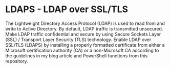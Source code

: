 # LDAPS - LDAP over SSL/TLS

The Lightweight Directory Access Protocol (LDAP) is used to read from and write to Active Directory. 
By default, LDAP traffic is transmitted unsecured. 
Make LDAP traffic confidential and secure by using Secure Sockets Layer (SSL) / Transport Layer Security (TLS) technology. 
Enable LDAP over SSL/TLS (LDAPS) by installing a properly formatted certificate from either a Microsoft certification authority (CA) or a non-Microsoft CA according to the guidelines in my blog article and PowerShell functions from this repository.
